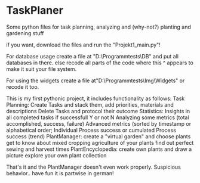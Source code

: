 # TaskPlaner
Some python files for task planning, analyzing and (why-not?) planting and gardening stuff

if you want, download the files and run the "Projekt1_main.py"!

For database usage create a file at "D:\Programmtests\DB\" and put all databases in there.
else recode all parts of the code where this  ^  appears to make it suit your file system.

For using the widgets create a file at"D:\Programmtests\Img\Widgets\" or recode it too.


This is my first pythonic project, it includes functionality as follows:
Task Planning:
  Create Tasks and stack them, add priorities, materials and descriptions
  Delete Tasks and protocol their outcome
Statistics:
  Insights in all completed tasks if successfull Y or not N 
  Analyzing some metrics (total accomplished, success, failure)
  Advanced metrics (sorted by timestamp or alphabetical order; 
    Individual Process success or 
    cumulated Process success (trend) 
PlantManager:
  create a "virtual garden" and choose plants
  get to know about mixed cropping agriculture of your plants
  find out perfect sewing and harvest times
PlantEncyclopedia:
  create own plants and draw a picture 
  explore your own plant collection

That's it and the PlantManager doesn't even work properly. Suspicious behavior..
have fun it is partwise in german!
